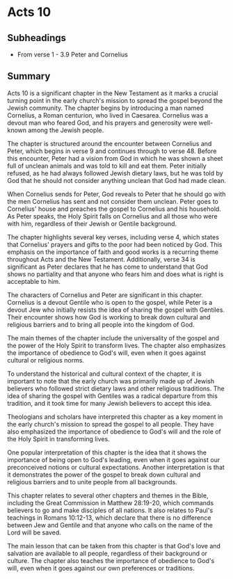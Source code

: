 # Acts 10

## Subheadings

* From verse 1 - 3.9 Peter and Cornelius

## Summary

Acts 10 is a significant chapter in the New Testament as it marks a crucial turning point in the early church's mission to spread the gospel beyond the Jewish community. The chapter begins by introducing a man named Cornelius, a Roman centurion, who lived in Caesarea. Cornelius was a devout man who feared God, and his prayers and generosity were well-known among the Jewish people.

The chapter is structured around the encounter between Cornelius and Peter, which begins in verse 9 and continues through to verse 48. Before this encounter, Peter had a vision from God in which he was shown a sheet full of unclean animals and was told to kill and eat them. Peter initially refused, as he had always followed Jewish dietary laws, but he was told by God that he should not consider anything unclean that God had made clean.

When Cornelius sends for Peter, God reveals to Peter that he should go with the men Cornelius has sent and not consider them unclean. Peter goes to Cornelius' house and preaches the gospel to Cornelius and his household. As Peter speaks, the Holy Spirit falls on Cornelius and all those who were with him, regardless of their Jewish or Gentile background.

The chapter highlights several key verses, including verse 4, which states that Cornelius' prayers and gifts to the poor had been noticed by God. This emphasis on the importance of faith and good works is a recurring theme throughout Acts and the New Testament. Additionally, verse 34 is significant as Peter declares that he has come to understand that God shows no partiality and that anyone who fears him and does what is right is acceptable to him.

The characters of Cornelius and Peter are significant in this chapter. Cornelius is a devout Gentile who is open to the gospel, while Peter is a devout Jew who initially resists the idea of sharing the gospel with Gentiles. Their encounter shows how God is working to break down cultural and religious barriers and to bring all people into the kingdom of God.

The main themes of the chapter include the universality of the gospel and the power of the Holy Spirit to transform lives. The chapter also emphasizes the importance of obedience to God's will, even when it goes against cultural or religious norms.

To understand the historical and cultural context of the chapter, it is important to note that the early church was primarily made up of Jewish believers who followed strict dietary laws and other religious traditions. The idea of sharing the gospel with Gentiles was a radical departure from this tradition, and it took time for many Jewish believers to accept this idea.

Theologians and scholars have interpreted this chapter as a key moment in the early church's mission to spread the gospel to all people. They have also emphasized the importance of obedience to God's will and the role of the Holy Spirit in transforming lives.

One popular interpretation of this chapter is the idea that it shows the importance of being open to God's leading, even when it goes against our preconceived notions or cultural expectations. Another interpretation is that it demonstrates the power of the gospel to break down cultural and religious barriers and to unite people from all backgrounds.

This chapter relates to several other chapters and themes in the Bible, including the Great Commission in Matthew 28:19-20, which commands believers to go and make disciples of all nations. It also relates to Paul's teachings in Romans 10:12-13, which declare that there is no difference between Jew and Gentile and that anyone who calls on the name of the Lord will be saved.

The main lesson that can be taken from this chapter is that God's love and salvation are available to all people, regardless of their background or culture. The chapter also teaches the importance of obedience to God's will, even when it goes against our own preferences or traditions.